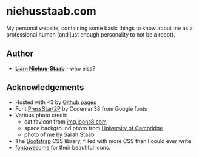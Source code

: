 # niehusstaab.com

My personal website, containing some basic things to know about me as a professional
human (and just enough personality to not be a robot).

## Author
* [**Liam Niehus-Staab**](https://github.com/niehusst) - who else?

## Acknowledgements
* Hosted with <3 by [Github pages](https://pages.github.com/)
* Font [PressStart2P](https://fonts.google.com/specimen/Press+Start+2P) by Codeman38 from Google fonts
* Various photo credit:
  - cat favicon from [img.icons8.com](https://img.icons8.com/)
  - space background photo from [University of Cambridge](https://www.classics.cam.ac.uk/museum/museum-images/eventimages/stargazing/image_view_fullscreen)
  - photo of me by Sarah Staab
* The [Bootstrap](https://getbootstrap.com/) CSS library, filled with more CSS than I could ever write
* [fontawesome](https://fontawesome.com/) for their beautiful icons.
